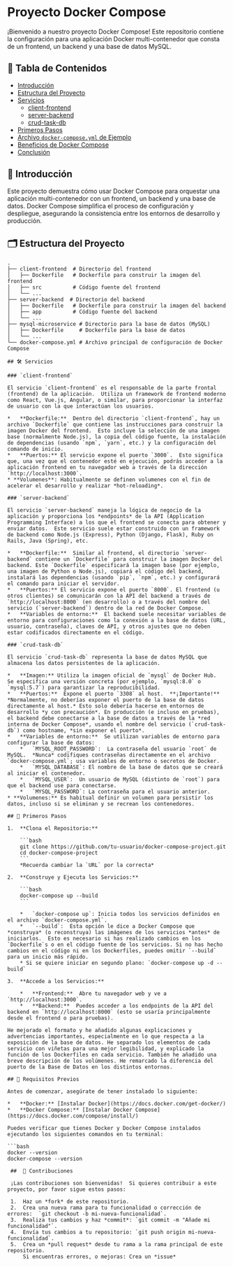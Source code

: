 # Proyecto Docker Compose

¡Bienvenido a nuestro proyecto Docker Compose! Este repositorio contiene la configuración para una aplicación Docker multi-contenedor que consta de un frontend, un backend y una base de datos MySQL.

## 📜 Tabla de Contenidos
- [Introducción](#introducción)
- [Estructura del Proyecto](#estructura-del-proyecto)
- [Servicios](#servicios)
  - [client-frontend](#client-frontend)
  - [server-backend](#server-backend)
  - [crud-task-db](#crud-task-db)
- [Primeros Pasos](#primeros-pasos)
- [Archivo `docker-compose.yml` de Ejemplo](#archivo-docker-composeyml-de-ejemplo)
- [Beneficios de Docker Compose](#beneficios-de-docker-compose)
- [Conclusión](#conclusión)

## 📝 Introducción
Este proyecto demuestra cómo usar Docker Compose para orquestar una aplicación multi-contenedor con un frontend, un backend y una base de datos. Docker Compose simplifica el proceso de configuración y despliegue, asegurando la consistencia entre los entornos de desarrollo y producción.

## 🗂️ Estructura del Proyecto
```plaintext
.
├── client-frontend  # Directorio del frontend
│   ├── Dockerfile   # Dockerfile para construir la imagen del frontend
│   ├── src          # Código fuente del frontend
│   └── ...
├── server-backend  # Directorio del backend
│   ├── Dockerfile   # Dockerfile para construir la imagen del backend
│   ├── app          # Código fuente del backend
│   └── ...
├── mysql-microservice # Directorio para la base de datos (MySQL)
│   ├── Dockerfile     # Dockerfile para la base de datos
│   └── ...
└── docker-compose.yml # Archivo principal de configuración de Docker Compose

## 🛠️ Servicios

### `client-frontend`

El servicio `client-frontend` es el responsable de la parte frontal (frontend) de la aplicación.  Utiliza un framework de frontend moderno como React, Vue.js, Angular, o similar, para proporcionar la interfaz de usuario con la que interactúan los usuarios.

*   **Dockerfile:**  Dentro del directorio `client-frontend`, hay un archivo `Dockerfile` que contiene las instrucciones para construir la imagen Docker del frontend.  Esto incluye la selección de una imagen base (normalmente Node.js), la copia del código fuente, la instalación de dependencias (usando `npm`, `yarn`, etc.) y la configuración del comando de inicio.
*   **Puertos:** El servicio expone el puerto `3000`.  Esto significa que, una vez que el contenedor esté en ejecución, podrás acceder a la aplicación frontend en tu navegador web a través de la dirección `http://localhost:3000`.
* **Volumenes**: Habitualmente se definen volumenes con el fin de acelerar el desarrollo y realizar *hot-reloading*.

### `server-backend`

El servicio `server-backend` maneja la lógica de negocio de la aplicación y proporciona los *endpoints* de la API (Application Programming Interface) a los que el frontend se conecta para obtener y enviar datos.  Este servicio suele estar construido con un framework de backend como Node.js (Express), Python (Django, Flask), Ruby on Rails, Java (Spring), etc.

*   **Dockerfile:**  Similar al frontend, el directorio `server-backend` contiene un `Dockerfile` para construir la imagen Docker del backend. Este `Dockerfile` especificará la imagen base (por ejemplo, una imagen de Python o Node.js), copiará el código del backend, instalará las dependencias (usando `pip`, `npm`, etc.) y configurará el comando para iniciar el servidor.
*   **Puertos:** El servicio expone el puerto `8000`. El frontend (u otros clientes) se comunicarán con la API del backend a través de `http://localhost:8000` (en desarrollo) o a través del nombre del servicio (`server-backend`) dentro de la red de Docker Compose.
*   **Variables de entorno:**  El backend suele necesitar variables de entorno para configuraciones como la conexión a la base de datos (URL, usuario, contraseña), claves de API, y otros ajustes que no deben estar codificados directamente en el código.

### `crud-task-db`

El servicio `crud-task-db` representa la base de datos MySQL que almacena los datos persistentes de la aplicación.

*   **Imagen:** Utiliza la imagen oficial de `mysql` de Docker Hub.  Se especifica una versión concreta (por ejemplo, `mysql:8.0` o `mysql:5.7`) para garantizar la reproducibilidad.
*   **Puertos:**  Expone el puerto `3308` al host.  **¡Importante!**  *Normalmente, no deberías exponer el puerto de la base de datos directamente al host.* Esto solo debería hacerse en entornos de desarrollo *y con precaución*. En producción (e incluso en pruebas), el backend debe conectarse a la base de datos a través de la *red interna de Docker Compose*, usando el nombre del servicio (`crud-task-db`) como hostname, *sin exponer el puerto*.
*   **Variables de entorno:**  Se utilizan variables de entorno para configurar la base de datos:
    *   `MYSQL_ROOT_PASSWORD`:  La contraseña del usuario `root` de MySQL.  *Nunca* codifiques contraseñas directamente en el archivo `docker-compose.yml`; usa variables de entorno o secretos de Docker.
    *   `MYSQL_DATABASE`: El nombre de la base de datos que se creará al iniciar el contenedor.
    *   `MYSQL_USER`:  Un usuario de MySQL (distinto de `root`) para que el backend use para conectarse.
    *   `MYSQL_PASSWORD`: La contraseña para el usuario anterior.
* **Volumenes:** Es habitual definir un volumen para persistir los datos, incluso si se eliminan y se recrean los contenedores.

## 🏁 Primeros Pasos

1.  **Clona el Repositorio:**

    ```bash
    git clone https://github.com/tu-usuario/docker-compose-project.git
    cd docker-compose-project
    ```
    *Recuerda cambiar la `URL` por la correcta*

2.  **Construye y Ejecuta los Servicios:**

    ```bash
    docker-compose up --build
    ```

    *   `docker-compose up`: Inicia todos los servicios definidos en el archivo `docker-compose.yml`.
    *   `--build`:  Esta opción le dice a Docker Compose que *construya* (o reconstruya) las imágenes de los servicios *antes* de iniciarlos.  Esto es necesario si has realizado cambios en los `Dockerfile`s o en el código fuente de los servicios. Si no has hecho cambios en el código ni en los Dockerfiles, puedes omitir `--build` para un inicio más rápido.
    * Si se quiere iniciar en segundo plano: `docker-compose up -d --build`

3.  **Accede a los Servicios:**

    *   **Frontend:**  Abre tu navegador web y ve a `http://localhost:3000`.
    *   **Backend:**  Puedes acceder a los endpoints de la API del backend en `http://localhost:8000` (esto se usaría principalmente desde el frontend o para pruebas).

He mejorado el formato y he añadido algunas explicaciones y advertencias importantes, especialmente en lo que respecta a la exposición de la base de datos. He separado los elementos de cada servicio con viñetas para una mejor legibilidad, y explicado la función de los Dockerfiles en cada servicio. También he añadido una breve descripción de los volúmenes. He remarcado la diferencia del puerto de la Base de Datos en los distintos entornos.

## 🚀 Requisitos Previos

Antes de comenzar, asegúrate de tener instalado lo siguiente:

*   **Docker:** [Instalar Docker](https://docs.docker.com/get-docker/)
*   **Docker Compose:** [Instalar Docker Compose](https://docs.docker.com/compose/install/)

Puedes verificar que tienes Docker y Docker Compose instalados ejecutando los siguientes comandos en tu terminal:

```bash
docker --version
docker-compose --version

 ##  🤝 Contribuciones

 ¡Las contribuciones son bienvenidas!  Si quieres contribuir a este proyecto, por favor sigue estos pasos:

 1.  Haz un *fork* de este repositorio.
 2.  Crea una nueva rama para tu funcionalidad o corrección de errores:  `git checkout -b mi-nueva-funcionalidad`.
 3.  Realiza tus cambios y haz *commit*: `git commit -m "Añade mi funcionalidad"`.
 4.  Envía tus cambios a tu repositorio: `git push origin mi-nueva-funcionalidad`.
 5.  Crea un *pull request* desde tu rama a la rama principal de este repositorio.
     Si encuentras errores, o mejoras: Crea un *issue*